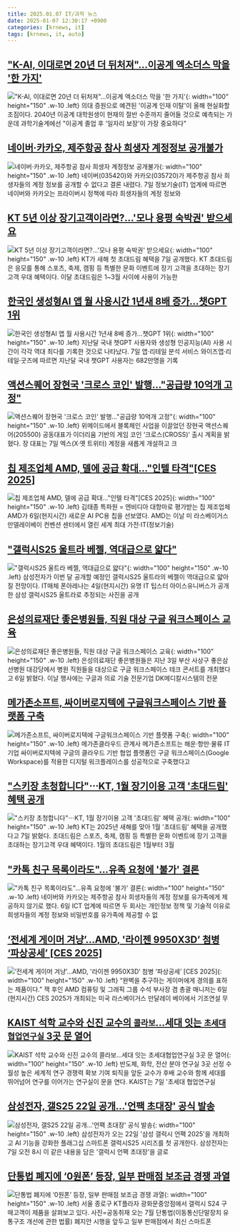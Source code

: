```yaml
---
title: 2025.01.07 IT/과학 뉴스
date: 2025-01-07 12:30:17 +0900
categories: [krnews, it]
tags: [krnews, it, auto]
---
```

## ["K-AI, 이대로면 20년 더 뒤처져"…이공계 엑소더스 막을 '한 가지'](https://n.news.naver.com/mnews/article/008/0005137516)

!["K-AI, 이대로면 20년 더 뒤처져"…이공계 엑소더스 막을 '한 가지'](https://mimgnews.pstatic.net/image/origin/008/2025/01/06/5137516.jpg?type=nf220_150){: width="100" height="150" .w-10 .left}
의대 증원으로 예견된 '이공계 인재 이탈'이 올해 현실화할 조짐이다. 2040년 이공계 대학원생이 현재의 절반 수준까지 줄어들 것으로 예측되는 가운데 과학기술계에선 "이공계 졸업 후 '일자리 보장'이 가장 중요하다"

## [네이버·카카오, 제주항공 참사 희생자 계정정보 공개불가](https://n.news.naver.com/mnews/article/421/0008007196)

![네이버·카카오, 제주항공 참사 희생자 계정정보 공개불가](https://mimgnews.pstatic.net/image/origin/421/2025/01/07/8007196.jpg?type=nf220_150){: width="100" height="150" .w-10 .left}
네이버(035420)와 카카오(035720)가 제주항공 참사 희생자들의 계정 정보를 공개할 수 없다고 결론 내렸다. 7일 정보기술(IT) 업계에 따르면 네이버와 카카오는 프라이버시 정책에 따라 희생자들의 계정 정보와

## [KT 5년 이상 장기고객이라면?…'모나 용평 숙박권' 받으세요](https://n.news.naver.com/mnews/article/277/0005528671)

![KT 5년 이상 장기고객이라면?…'모나 용평 숙박권' 받으세요](https://mimgnews.pstatic.net/image/origin/277/2025/01/07/5528671.jpg?type=nf220_150){: width="100" height="150" .w-10 .left}
KT가 새해 첫 초대드림 혜택을 7일 공개했다. KT 초대드림은 응모를 통해 스포츠, 축제, 캠핑 등 특별한 문화 이벤트에 장기 고객을 초대하는 장기고객 우대 혜택이다. 이달 초대드림은 1~3월 사이에 사용이 가능한

## [한국인 생성형AI 앱 월 사용시간 1년새 8배 증가…챗GPT 1위](https://n.news.naver.com/mnews/article/001/0015145729)

![한국인 생성형AI 앱 월 사용시간 1년새 8배 증가…챗GPT 1위](https://mimgnews.pstatic.net/image/origin/001/2025/01/07/15145729.jpg?type=nf220_150){: width="100" height="150" .w-10 .left}
지난달 국내 챗GPT 사용자와 생성형 인공지능(AI) 사용 시간이 각각 역대 최다를 기록한 것으로 나타났다. 7일 앱·리테일 분석 서비스 와이즈앱·리테일·굿즈에 따르면 지난달 국내 챗GPT 사용자는 682만명을 기록

## [액션스퀘어 장현국 '크로스 코인' 발행…"공급량 10억개 고정"](https://n.news.naver.com/mnews/article/011/0004436712)

![액션스퀘어 장현국 '크로스 코인' 발행…"공급량 10억개 고정"](https://mimgnews.pstatic.net/image/origin/011/2025/01/07/4436712.jpg?type=nf220_150){: width="100" height="150" .w-10 .left}
위메이드에서 블록체인 사업을 이끌었던 장현국 액션스퀘어(205500) 공동대표가 이더리움 기반의 게임 코인 ‘크로스(CROSS)’ 출시 계획을 밝혔다. 장 대표는 7일 엑스(X·옛 트위터) 계정을 새롭게 개설하고 크

## [칩 제조업체 AMD, 델에 공급 확대…"인텔 타격"[CES 2025]](https://n.news.naver.com/mnews/article/001/0015145130)

![칩 제조업체 AMD, 델에 공급 확대…"인텔 타격"[CES 2025]](https://mimgnews.pstatic.net/image/origin/001/2025/01/07/15145130.jpg?type=nf220_150){: width="100" height="150" .w-10 .left}
김태종 특파원 = 엔비디아 대항마로 평가받는 칩 제조업체 AMD가 6일(현지시간) 새로운 AI PC용 칩을 선보였다. AMD는 이날 미 라스베이거스 만델레이베이 컨벤션 센터에서 열린 세계 최대 가전·IT(정보기술)

## ["갤럭시S25 울트라 베젤, 역대급으로 얇다"](https://n.news.naver.com/mnews/article/092/0002358712)

!["갤럭시S25 울트라 베젤, 역대급으로 얇다"](https://mimgnews.pstatic.net/image/origin/092/2025/01/06/2358712.jpg?type=nf220_150){: width="100" height="150" .w-10 .left}
삼성전자가 이번 달 공개할 예정인 갤럭시S25 울트라의 베젤이 역대급으로 얇아질 전망이다. IT매체 폰아레나는 4일(현지시간) 유명 IT 팁스터 아이스유니버스가 공개한 삼성 갤럭시S25 울트라로 추정되는 사진을 공개

## [은성의료재단 좋은병원들, 직원 대상 구글 워크스페이스 교육](https://n.news.naver.com/mnews/article/082/0001306232)

![은성의료재단 좋은병원들, 직원 대상 구글 워크스페이스 교육](https://mimgnews.pstatic.net/image/origin/082/2025/01/06/1306232.jpg?type=nf220_150){: width="100" height="150" .w-10 .left}
은성의료재단 좋은병원들은 지난 3일 부산 사상구 좋은삼선병원 대강당에서 병원 직원들을 대상으로 구글 워크스페이스 테크 콘서트를 개최했다고 6일 밝혔다. 이날 행사에는 구글과 의료 기술 전문기업 DK메디칼시스템의 전문

## [메가존소프트, 싸이버로지텍에 구글워크스페이스 기반 플랫폼 구축](https://n.news.naver.com/mnews/article/008/0005137797)

![메가존소프트, 싸이버로지텍에 구글워크스페이스 기반 플랫폼 구축](https://mimgnews.pstatic.net/image/origin/008/2025/01/07/5137797.jpg?type=nf220_150){: width="100" height="150" .w-10 .left}
메가존클라우드 관계사 메가존소프트는 해운·항만·물류 IT 기업 싸이버로지텍에 구글의 클라우드 기반 협업 플랫폼인 구글 워크스페이스(Google Workspace)를 적용한 디지털 워크플레이스를 성공적으로 구축했다고

## ["스키장 초청합니다"⋯KT, 1월 장기이용 고객 '초대드림' 혜택 공개](https://n.news.naver.com/mnews/article/031/0000899158)

!["스키장 초청합니다"⋯KT, 1월 장기이용 고객 '초대드림' 혜택 공개](https://mimgnews.pstatic.net/image/origin/031/2025/01/07/899158.jpg?type=nf220_150){: width="100" height="150" .w-10 .left}
KT는 2025년 새해를 맞아 1월 '초대드림' 혜택을 공개했다고 7일 밝혔다. 초대드림은 스포츠, 축제, 캠핑 등 특별한 문화 이벤트에 장기 고객을 초대하는 장기고객 우대 혜택이다. 1월의 초대드림은 1월부터 3월

## ["카톡 친구 목록이라도"…유족 요청에 '불가' 결론](https://n.news.naver.com/mnews/article/215/0001194252)

!["카톡 친구 목록이라도"…유족 요청에 '불가' 결론](https://mimgnews.pstatic.net/image/origin/215/2025/01/06/1194252.jpg?type=nf220_150){: width="100" height="150" .w-10 .left}
네이버와 카카오는 제주항공 참사 희생자들의 계정 정보를 유가족에게 제공하지 않기로 했다. 6일 ICT 업계에 따르면 두 회사는 개인정보 정책 및 기술적 이유로 희생자들의 계정 정보와 비밀번호를 유가족에 제공할 수 없

## [‘전세계 게이머 겨냥’…AMD, '라이젠 9950X3D’ 첨병 ‘파상공세’ [CES 2025]](https://n.news.naver.com/mnews/article/138/0002188957)

![‘전세계 게이머 겨냥’…AMD, '라이젠 9950X3D’ 첨병 ‘파상공세’ [CES 2025]](https://mimgnews.pstatic.net/image/origin/138/2025/01/07/2188957.jpg?type=nf220_150){: width="100" height="150" .w-10 .left}
“완벽을 추구하는 게이머에게 경의를 표하는 제품이다.” 잭 후인 AMD 컴퓨팅 및 그래픽 그룹 수석 부사장 겸 총괄 매니저는 6일(현지시간) CES 2025가 개최되는 미국 라스베이거스 만달레이 베이에서 기조연설 무

## [KAIST 석학 교수와 신진 교수의 `콜라보`…세대 잇는 `초세대협업연구실` 3곳 문 열어](https://n.news.naver.com/mnews/article/029/0002927691)

![KAIST 석학 교수와 신진 교수의 `콜라보`…세대 잇는 `초세대협업연구실` 3곳 문 열어](https://mimgnews.pstatic.net/image/origin/029/2025/01/07/2927691.jpg?type=nf220_150){: width="100" height="150" .w-10 .left}
반도체, 화학, 전산 분야 연구실 3곳 선정 수월성 높은 세계적 연구 경쟁력 확보 기여 퇴직을 앞둔 교수가 후배 교수와 함께 세대를 뛰어넘어 연구를 이어가는 연구실이 문을 연다. KAIST는 7일 '초세대 협업연구실

## [삼성전자, 갤S25 22일 공개...'언팩 초대장' 공식 발송](https://n.news.naver.com/mnews/article/092/0002358805)

![삼성전자, 갤S25 22일 공개...'언팩 초대장' 공식 발송](https://mimgnews.pstatic.net/image/origin/092/2025/01/07/2358805.jpg?type=nf220_150){: width="100" height="150" .w-10 .left}
삼성전자가 오는 22일 '삼성 갤럭시 언팩 2025'을 개최하고 AI 기능을 강화한 플래그십 스마트폰 갤럭시S25 시리즈를 첫 공개한다. 삼성전자는 7일 오전 8시 이 같은 내용을 담은 '갤럭시 언팩 초대장'을 글로

## [단통법 폐지에 ‘0원폰’ 등장, 일부 판매점 보조금 경쟁 과열](https://n.news.naver.com/mnews/article/022/0004000499)

![단통법 폐지에 ‘0원폰’ 등장, 일부 판매점 보조금 경쟁 과열](https://mimgnews.pstatic.net/image/origin/022/2025/01/07/4000499.jpg?type=nf220_150){: width="100" height="150" .w-10 .left}
서울 종로구 KT플라자 광화문중앙점에서 갤럭시 S24 구매고객이 제품을 살펴보고 있다. 사진=공동취재 오는 7월 단통법(이동통신단말장치 유통구조 개선에 관한 법률) 폐지안 시행을 앞두고 일부 판매점에서 최신 스마트폰

